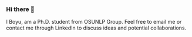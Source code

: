 ### Hi there 👋
I Boyu, am a Ph.D. student from OSUNLP Group. Feel free to email me or contact me through LinkedIn to discuss ideas and potential collaborations.
